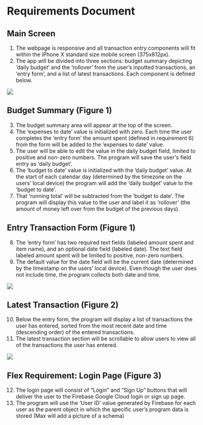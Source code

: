 # Requirements Document

## Main Screen
1. The webpage is responsive and all transaction entry components will fit within the iPhone X standard size mobile screen (375x812px).
2. The app will be divided into three sections: budget summary depicting ‘daily budget’ and the ‘rollover’  from the user’s inputted transactions, an ‘entry form’, and a list of latest transactions. Each component is defined below.

![]('designImages/MAIN_2.png')

## Budget Summary (Figure 1)
3. The budget summary area will appear at the top of the screen.
4. The ‘expenses to date’ value is initialized with zero.  Each time the user completes the  ‘entry form’ the amount spent (defined in requirement 6) from the form will be added to the ‘expenses to date’ value. 
5. The user will be able to edit the value in the daily budget field, limited to positive and non-zero numbers. The program will save the user's field entry as ‘daily budget’.
6. The ‘budget to date’ value is initialized with the ‘daily budget’ value. At the start of each calendar day (determined by the timezone on the users’ local device) the program will add the ‘daily budget’ value to the ‘budget to date’.
7. That ‘running total’ will be subtracted from the ‘budget to date’. The program will display this value to the user and label it as ‘rollover’ (the amount of money left over from the budget of the previous days). 

## Entry Transaction Form (Figure 1)
8. The ‘entry form’ has two required text fields (labeled amount spent and item name), and an optional date field (labeled date). The text field labeled amount spent will be limited to positive, non-zero numbers.
9. The default value for the date field will be the current date (determined by the timestamp on the users’ local device). Even though the user does not include time, the program collects both date and time. 

![]('designImages/TRANSACTION_CARD.png')

## Latest Transaction (Figure 2)
10. Below the entry form, the program will display a list of transactions the user has entered, sorted from the most recent date and time (descending order) of the entered transactions. 
11. The latest transaction section will be scrollable to allow users to view all of the transactions the user has entered.

![]('designImages/LOGIN.png')

## Flex Requirement: Login Page (Figure 3)
12. The login page will consist of “Login” and “Sign Up” buttons that will deliver the user to the Firebase Google Cloud login or sign up page.
13. The program will use the ‘User ID’ value generated by Firebase for each user as the parent object in which the specific user’s program data is stored (Max will add a picture of a schema)



